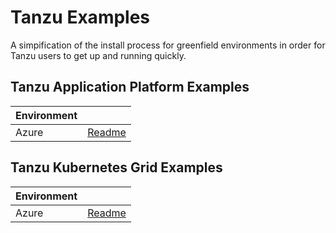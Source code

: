 # Tanzu Examples

A simpification of the install process for greenfield environments in order for Tanzu users to get up and running quickly.

## Tanzu Application Platform Examples

| Environment |                                       |
|-------------|---------------------------------------|
| Azure       | [Readme](./tap/azure/README.md)       |

## Tanzu Kubernetes Grid Examples

| Environment |                                       |
|-------------|---------------------------------------|
| Azure       | [Readme](./tkg/azure/README.md)       |
